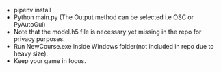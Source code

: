 - pipenv install
- Python main.py  (The Output method can be selected i.e OSC or PyAutoGui)
- Note that the model.h5 file is necessary yet missing in the repo for privacy purposes.
- Run NewCourse.exe inside Windows folder(not included in repo due to heavy size).
- Keep your game in focus.
